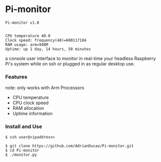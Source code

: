# Pi-monitor
```
Pi-monitor v1.0


CPU temperature 40.0
Clock speed: frequency(48)=600117184
RAM usage: arm=948M
Uptime: up 1 day, 14 hours, 50 minutes

```
a console user interface to monitor in real-time your headless Raspberry Pi's system while on ssh or plugged in as regular desktop use.

### Features
note: only works with Arm Processors
* CPU temperature
* CPU clock speed
* RAM allocation
* Uptime information

### Install and Use
```
$ ssh user@<ipaddress>

$ git clone https://github.com/AdrianDucao/Pi-monitor.git
$ cd Pi-monitor
$ ./monitor.py

```
